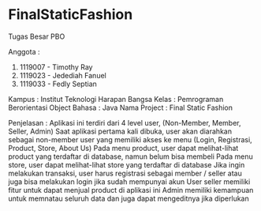 # FinalStaticFashion
Tugas Besar PBO

Anggota : 
1. 1119007 - Timothy Ray
2. 1119023 - Jedediah Fanuel
3. 1119033 - Fedly Septian

Kampus       : Institut Teknologi Harapan Bangsa
Kelas        : Pemrograman Berorientasi Object
Bahasa       : Java
Nama Project : Final Static Fashion

Penjelasan   :
Aplikasi ini terdiri dari 4 level user, (Non-Member, Member, Seller, Admin)
Saat aplikasi pertama kali dibuka, user akan diarahkan sebagai non-member user yang memiliki akses ke menu (Login, Registrasi, Product, Store, About Us)
Pada menu product, user dapat melihat-lihat product yang terdaftar di database, namun belum bisa membeli
Pada menu store, user dapat melihat-lihat store yang terdaftar di database
Jika ingin melakukan transaksi, user harus registrasi sebagai member / seller atau juga bisa melakukan login jika sudah mempunyai akun
User seller memiliki fitur untuk dapat menjual product di aplikasi ini
Admin memiliki kemampuan untuk memnatau seluruh data dan juga dapat mengeditnya jika diperlukan

